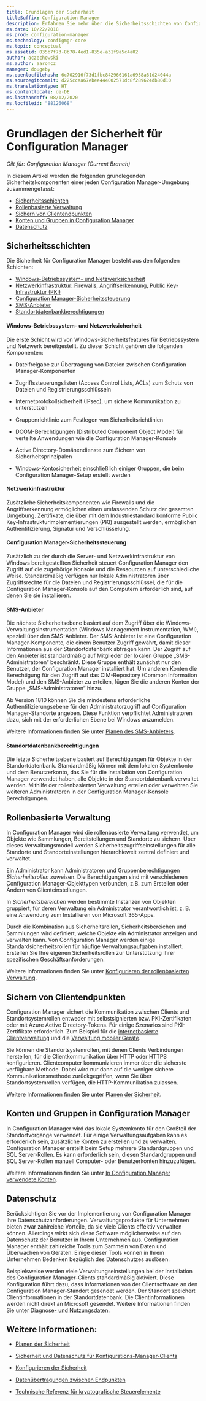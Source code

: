 ```yaml
---
title: Grundlagen der Sicherheit
titleSuffix: Configuration Manager
description: Erfahren Sie mehr über die Sicherheitsschichten von Configuration Manager.
ms.date: 10/22/2018
ms.prod: configuration-manager
ms.technology: configmgr-core
ms.topic: conceptual
ms.assetid: 035b7f73-8b78-4ed1-835e-a31f9a5c4a02
author: aczechowski
ms.author: aaroncz
manager: dougeby
ms.openlocfilehash: 6c702916f73d1fbc842966161a6958a61d24044a
ms.sourcegitcommit: d225ccaa67ebee444002571dc8f289624db80d10
ms.translationtype: HT
ms.contentlocale: de-DE
ms.lasthandoff: 08/12/2020
ms.locfileid: "88126068"
---
```

# <a name="fundamentals-of-security-for-configuration-manager"></a>Grundlagen der Sicherheit für Configuration Manager

*Gilt für: Configuration Manager (Current Branch)*

In diesem Artikel werden die folgenden grundlegenden Sicherheitskomponenten einer jeden Configuration Manager-Umgebung zusammengefasst:
- [Sicherheitsschichten](#bkmk_layers)
- [Rollenbasierte Verwaltung](#bkmk_rba)
- [Sichern von Clientendpunkten](#bkmk_endpoints)
- [Konten und Gruppen in Configuration Manager](#bkmk_accounts)
- [Datenschutz](#bkmk_privacy)

## <a name="security-layers"></a><a name="bkmk_layers"></a> Sicherheitsschichten

Die Sicherheit für Configuration Manager besteht aus den folgenden Schichten: 
- [Windows-Betriebssystem- und Netzwerksicherheit](#bkmk_layer-windows)
- [Netzwerkinfrastruktur: Firewalls, Angriffserkennung, Public Key-Infrastruktur (PKI)](#bkmk_layer-network)
- [Configuration Manager-Sicherheitssteuerung](#bkmk_layer-cm)
- [SMS-Anbieter](#bkmk_layer-provider)
- [Standortdatenbankberechtigungen](#bkmk_layer-db)

#### <a name="windows-os-and-network-security"></a><a name="bkmk_layer-windows"></a> Windows-Betriebssystem- und Netzwerksicherheit
Die erste Schicht wird von Windows-Sicherheitsfeatures für Betriebssystem und Netzwerk bereitgestellt. Zu dieser Schicht gehören die folgenden Komponenten:  

-   Dateifreigabe zur Übertragung von Dateien zwischen Configuration Manager-Komponenten  

-   Zugriffssteuerungslisten (Access Control Lists, ACLs) zum Schutz von Dateien und Registrierungsschlüsseln  

-   Internetprotokollsicherheit (IPsec), um sichere Kommunikation zu unterstützen  

-   Gruppenrichtlinie zum Festlegen von Sicherheitsrichtlinien  

-   DCOM-Berechtigungen (Distributed Component Object Model) für verteilte Anwendungen wie die Configuration Manager-Konsole  

-   Active Directory-Domänendienste zum Sichern von Sicherheitsprinzipalen  

-   Windows-Kontosicherheit einschließlich einiger Gruppen, die beim Configuration Manager-Setup erstellt werden  

#### <a name="network-infrastructure"></a><a name="bkmk_layer-network"></a> Netzwerkinfrastruktur

Zusätzliche Sicherheitskomponenten wie Firewalls und die Angriffserkennung ermöglichen einen umfassenden Schutz der gesamten Umgebung. Zertifikate, die über mit dem Industriestandard konforme Public Key-Infrastrukturimplementierungen (PKI) ausgestellt werden, ermöglichen Authentifizierung, Signatur und Verschlüsselung.  

#### <a name="configuration-manager-security-controls"></a><a name="bkmk_layer-cm"></a> Configuration Manager-Sicherheitssteuerung

Zusätzlich zu der durch die Server- und Netzwerkinfrastruktur von Windows bereitgestellten Sicherheit steuert Configuration Manager den Zugriff auf die zugehörige Konsole und die Ressourcen auf unterschiedliche Weise. Standardmäßig verfügen nur lokale Administratoren über Zugriffsrechte für die Dateien und Registrierungsschlüssel, die für die Configuration Manager-Konsole auf den Computern erforderlich sind, auf denen Sie sie installieren.  

#### <a name="sms-provider"></a><a name="bkmk_layer-provider"></a> SMS-Anbieter

Die nächste Sicherheitsebene basiert auf dem Zugriff über die Windows-Verwaltungsinstrumentation (Windows Management Instrumentation, WMI), speziell über den SMS-Anbieter. Der SMS-Anbieter ist eine Configuration Manager-Komponente, die einem Benutzer Zugriff gewährt, damit dieser Informationen aus der Standortdatenbank abfragen kann. Der Zugriff auf den Anbieter ist standardmäßig auf Mitglieder der lokalen Gruppe „SMS-Administratoren“ beschränkt. Diese Gruppe enthält zunächst nur den Benutzer, der Configuration Manager installiert hat. Um anderen Konten die Berechtigung für den Zugriff auf das CIM-Repository (Common Information Model) und den SMS-Anbieter zu erteilen, fügen Sie die anderen Konten der Gruppe „SMS-Administratoren“ hinzu.  

Ab Version 1810 können Sie die mindestens erforderliche Authentifizierungsebene für den Administratorzugriff auf Configuration Manager-Standorte angeben. Diese Funktion verpflichtet Administratoren dazu, sich mit der erforderlichen Ebene bei Windows anzumelden. <!--1357013-->  

Weitere Informationen finden Sie unter [Planen des SMS-Anbieters](../plan-design/hierarchy/plan-for-the-sms-provider.md).

#### <a name="site-database-permissions"></a><a name="bkmk_layer-db"></a> Standortdatenbankberechtigungen

Die letzte Sicherheitsebene basiert auf Berechtigungen für Objekte in der Standortdatenbank. Standardmäßig können mit dem lokalen Systemkonto und dem Benutzerkonto, das Sie für die Installation von Configuration Manager verwendet haben, alle Objekte in der Standortdatenbank verwaltet werden. Mithilfe der rollenbasierten Verwaltung erteilen oder verwehren Sie weiteren Administratoren in der Configuration Manager-Konsole Berechtigungen.  



## <a name="role-based-administration"></a><a name="bkmk_rba"></a> Rollenbasierte Verwaltung  

 In Configuration Manager wird die rollenbasierte Verwaltung verwendet, um Objekte wie Sammlungen, Bereitstellungen und Standorte zu sichern. Über dieses Verwaltungsmodell werden Sicherheitszugriffseinstellungen für alle Standorte und Standorteinstellungen hierarchieweit zentral definiert und verwaltet. 

 Ein Administrator kann Administratoren und Gruppenberechtigungen *Sicherheitsrollen* zuweisen. Die Berechtigungen sind mit verschiedenen Configuration Manager-Objekttypen verbunden, z.B. zum Erstellen oder Ändern von Clienteinstellungen. 

 In *Sicherheitsbereichen* werden bestimmte Instanzen von Objekten gruppiert, für deren Verwaltung ein Administrator verantwortlich ist, z. B. eine Anwendung zum Installieren von Microsoft 365-Apps. 

 Durch die Kombination aus Sicherheitsrollen, Sicherheitsbereichen und Sammlungen wird definiert, welche Objekte ein Administrator anzeigen und verwalten kann. Von Configuration Manager werden einige Standardsicherheitsrollen für häufige Verwaltungsaufgaben installiert. Erstellen Sie Ihre eigenen Sicherheitsrollen zur Unterstützung Ihrer spezifischen Geschäftsanforderungen.  

 Weitere Informationen finden Sie unter [Konfigurieren der rollenbasierten Verwaltung](../servers/deploy/configure/configure-role-based-administration.md).  



## <a name="securing-client-endpoints"></a><a name="bkmk_endpoints"></a> Sichern von Clientendpunkten  

 Configuration Manager sichert die Kommunikation zwischen Clients und Standortsystemrollen entweder mit selbstsignierten bzw. PKI-Zertifikaten oder mit Azure Active Directory-Tokens. Für einige Szenarios sind PKI-Zertifikate erforderlich. Zum Beispiel für die [internetbasierte Clientverwaltung](../clients/manage/plan-internet-based-client-management.md) und die [Verwaltung mobiler Geräte](../../mdm/plan-design/plan-on-premises-mdm.md).  

 Sie können die Standortsystemrollen, mit denen Clients Verbindungen herstellen, für die Clientkommunikation über HTTP oder HTTPS konfigurieren. Clientcomputer kommunizieren immer über die sicherste verfügbare Methode. Dabei wird nur dann auf die weniger sichere Kommunikationsmethode zurückgegriffen, wenn Sie über Standortsystemrollen verfügen, die HTTP-Kommunikation zulassen.  

 Weitere Informationen finden Sie unter [Planen der Sicherheit](../plan-design/security/plan-for-security.md).



## <a name="configuration-manager-accounts-and-groups"></a><a name="bkmk_accounts"></a> Konten und Gruppen in Configuration Manager  

 In Configuration Manager wird das lokale Systemkonto für den Großteil der Standortvorgänge verwendet. Für einige Verwaltungsaufgaben kann es erforderlich sein, zusätzliche Konten zu erstellen und zu verwalten. Configuration Manager erstellt beim Setup mehrere Standardgruppen und SQL Server-Rollen. Es kann erforderlich sein, diesen Standardgruppen und SQL Server-Rollen manuell Computer- oder Benutzerkonten hinzuzufügen.  

 Weitere Informationen finden Sie unter [In Configuration Manager verwendete Konten](../plan-design/hierarchy/accounts.md).  



## <a name="privacy"></a><a name="bkmk_privacy"></a> Datenschutz  

 Berücksichtigen Sie vor der Implementierung von Configuration Manager Ihre Datenschutzanforderungen. Verwaltungsprodukte für Unternehmen bieten zwar zahlreiche Vorteile, da sie viele Clients effektiv verwalten können. Allerdings wirkt sich diese Software möglicherweise auf den Datenschutz der Benutzer in Ihrem Unternehmen aus. Configuration Manager enthält zahlreiche Tools zum Sammeln von Daten und Überwachen von Geräten. Einige dieser Tools können in Ihrem Unternehmen Bedenken bezüglich des Datenschutzes auslösen.  

 Beispielsweise werden viele Verwaltungseinstellungen bei der Installation des Configuration Manager-Clients standardmäßig aktiviert. Diese Konfiguration führt dazu, dass Informationen von der Clientsoftware an den Configuration Manager-Standort gesendet werden. Der Standort speichert Clientinformationen in der Standortdatenbank. Die Clientinformationen werden nicht direkt an Microsoft gesendet. Weitere Informationen finden Sie unter [Diagnose- und Nutzungsdaten](../plan-design/diagnostics/diagnostics-and-usage-data.md).



## <a name="see-also"></a>Weitere Informationen:

- [Planen der Sicherheit](../plan-design/security/plan-for-security.md)  

- [Sicherheit und Datenschutz für Konfigurations-Manager-Clients](../clients/deploy/plan/security-and-privacy-for-clients.md)  

- [Konfigurieren der Sicherheit](../plan-design/security/configure-security.md)   

- [Datenübertragungen zwischen Endpunkten](../plan-design/hierarchy/communications-between-endpoints.md)  

- [Technische Referenz für kryptografische Steuerelemente](../plan-design/security/cryptographic-controls-technical-reference.md)  
